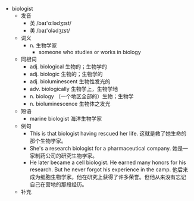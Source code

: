 - biologist
  - 发音
    - 英 /baɪ'ɑːlədʒɪst/
    - 美 /baɪ'ɑlədʒɪst/
  - 词义
    - n. 生物学家
      - someone who studies or works in biology
  - 同根词
    - adj. biological 生物的；生物学的
    - adj. biologic 生物的；生物学的
    - adj. bioluminescent 生物性发光的
    - adv. biologically 生物学上，生物学地
    - n. biology （一个地区全部的）生物；生物学
    - n. bioluminescence 生物体之发光
  - 短语
    - marine biologist 海洋生物学家
  - 例句
    - This is that biologist having rescued her life. 这就是救了她生命的那个生物学家。
    - She's a research biologist for a pharmaceutical company. 她是一家制药公司的研究生物学家。
    - He later became a cell biologist. He earned many honors for his research. But he never forgot his experience in the camp. 他后来成为细胞生物学家。他在研究上获得了许多荣誉。但他从来没有忘记自己在营地的那段经历。
  - 补充